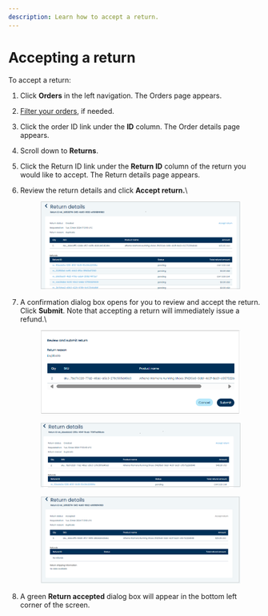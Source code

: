 ```yaml
---
description: Learn how to accept a return.
---
```


# Accepting a return

To accept a return:

1. Click **Orders** in the left navigation. The Orders page appears.
2. [Filter your orders](filtering-your-orders.md), if needed.
3. Click the order ID link under the **ID** column. The Order details page appears.
4. Scroll down to **Returns**.
5. Click the Return ID link under the **Return ID** column of the return you would like to accept. The Return details page appears.
6.  Review the return details and click **Accept return.**\


    <figure><img src="../../../../.gitbook/assets/1 order accept return hottext.png" alt=""><figcaption></figcaption></figure>
7.  A confirmation dialog box opens for you to review and accept the return. Click **Submit**. Note that accepting a return will immediately issue a refund.\


    <figure><img src="../../../../.gitbook/assets/image (7).png" alt=""><figcaption></figcaption></figure>

    <figure><img src="../../../../.gitbook/assets/image (6).png" alt=""><figcaption></figcaption></figure>

    <figure><img src="../../../../.gitbook/assets/2 accepted return.png" alt=""><figcaption></figcaption></figure>
8. A green **Return accepted** dialog box will appear in the bottom left corner of the screen.
